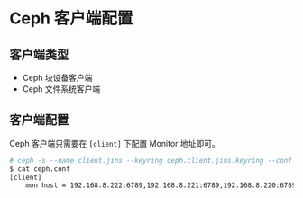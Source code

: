 # Ceph 客户端配置

## 客户端类型

* Ceph 块设备客户端
* Ceph 文件系统客户端

## 客户端配置

Ceph 客户端只需要在 `[client]` 下配置 Monitor 地址即可。

```bash
# ceph -s --name client.jins --keyring ceph.client.jins.keyring --conf ceph.conf
$ cat ceph.conf
[client]
    mon host = 192.168.8.222:6789,192.168.8.221:6789,192.168.8.220:6789
```